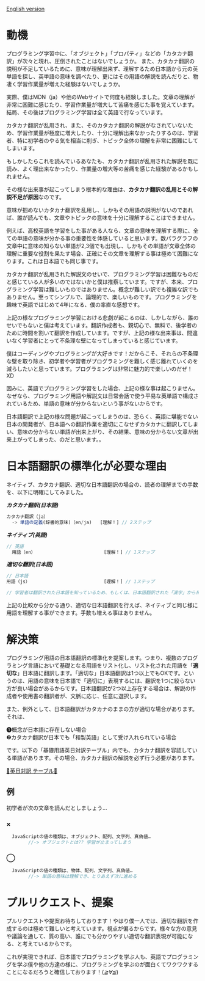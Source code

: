 <a href="https://github.com/azmok/TSPJ-Translation-Standard-for-Programming-in-Japan-/blob/master/README.md">English version</a>

# 動機

プログラミング学習中に、「オブジェクト」「プロパティ」などの「カタカナ翻訳」が次々と現れ、圧倒されたことはないでしょうか。 また、カタカナ翻訳の説明が不足しているために、意味が理解出来ず、理解するため日本語から元の英単語を探し、英単語の意味を調べたり、更にはその用語の解説を読んだりと、物凄く学習作業量が増えた経験はないでしょうか。

実際、僕はMDN（ja）や他のWebサイトで何度も経験しました。文章の理解が非常に困難に感じたり、学習作業量が増大して苦痛を感じた事を覚えています。結局、その後はプログラミング学習は全て英語で行なっています。


カタカナ翻訳が乱用され、また、そのカタカナ翻訳の解説がなされていないため、学習作業量が極度に増大したり、十分に理解出来なかったりするのは、学習者、特に初学者のやる気を相当に削ぎ、トピック全体の理解を非常に困難にしてしまいます。

もしかしたらこれを読んでいるあなたも、カタカナ翻訳が乱用された解説を既に読み、よく理出来なかったり、作業量の増大等の苦痛を感じた経験があるかもしれません。


その様な出来事が起こってしまう根本的な理由は、<b>カタカナ翻訳の乱用とその解説不足が原因</b>なのです。

意味が掴めないカタカナ翻訳を乱用し、しかもその用語の説明がないのであれば、誰が読んでも、文章やトピックの意味を十分に理解することはできません。

例えば、高校英語を学習をした事がある人なら、文章の意味を理解する際に、全ての単語の意味が分かる事の重要性を体感していると思います。数パラグラフの文章中に意味の知らない単語が2,3個でも出現し、しかもその単語が文章全体の理解に重要な役割を果たす場合、正確にその文章を理解する事は極めて困難になります。これは日本語でも同じ事です。


カタカナ翻訳が乱用された解説文のせいで、プログラミング学習は困難なものだと感じている人が多いのではないかと僕は推察しています。ですが、本来、プログラミング学習は難しいものではありません。概念が難しい訳でも複雑な訳でもありません。至ってシンプルで、論理的で、楽しいものです。プログラミングを趣味で英語ではじめて4年になる、僕の率直な感想です。


上記の様なプログラミング学習における悲劇が起こるのは、しかしながら、誰のせいでもないと僕は考えています。翻訳作成者も、親切心で、無料で、後学者のために時間を割いて翻訳を作成しています。ですが、上記の様な出来事は、間違いなく学習者にとって不条理な壁になってしまっていると感じています。


僕はコーディングやプログラミングが大好きです！だからこそ、それらの不条理な壁を取り除き、初学者や学習者がプログラミングを難しく感じ離れていくのを減らしたいと思っています。プログラミングは非常に魅力的で楽しいのだぜ！XD


因みに、英語でプログラミング学習をした場合、上記の様な事は起こりません。なぜなら、プログラミング用語や解説文は日常会話で使う平易な英単語で構成されているため、単語の意味が分からないという事がないからです。

日本語翻訳で上記の様な問題が起こってしまうのは、恐らく、英語に堪能でない日本の開発者が、日本語への翻訳作業を適切にこなせずカタカナに翻訳してしまい、意味の分からない単語が出来上がり、その結果、意味の分からない文章が出来上がってしまった、のだと思います。。


# 日本語翻訳の標準化が必要な理由
ネイティブ、カタカナ翻訳、適切な日本語翻訳の場合の、読者の理解までの手数を、以下に明確にしてみました。


***カタカナ翻訳(日本語)***
```js
カタカナ翻訳（ja）
  -> 単語の定義(辞書的意味)（en/ja)   [理解！] // 2ステップ
```

***ネイティブ(英語)***

```js
// 英語
  用語（en）                         [理解！] // 1ステップ
```

***適切な翻訳(日本語)***
```js
// 日本語
用語（js）                           [理解！] // 1ステップ

// 学習者は翻訳された日本語を知っているため、もしくは、日本語翻訳された「漢字」から用語の意味を推測出来るため、ネイティブのように用語を理解することができる
```


上記の比較から分かる通り、適切な日本語翻訳を行えば、ネイティブと同じ様に用語を理解する事ができます。手数も増える事はありません。


# 解決策
プログラミング用語の日本語翻訳の標準化を提案します。つまり、複数のプログラミング言語において基礎となる用語をリスト化し、リスト化された用語を「<b>適切な</b>」日本語に翻訳します。「適切な」日本語翻訳は1つ以上でもOKです。というのは、用語の意味を日本語で「適切に」表現するには、翻訳を1つに絞らない方が良い場合があるからです。日本語翻訳が2つ以上存在する場合は、解説の作成者や使用書の翻訳者が、文脈に応じ、任意に選択します。

また、例外として、日本語翻訳がカタカナのままの方が適切な場合があります。それは、

❶概念が日本語に存在しない場合  
❷カタカナ翻訳が日本でも「和製英語」として受け入れられている場合

です。以下の「基礎用語英日対訳テーブル」内でも、カタカナ翻訳を容認している単語があります。その場合、カタカナ翻訳の解説を必ず行う必要があります。


<a href='https://github.com/azmok/TSPJ-Translation-Standard-for-Programming-in-Japan-/blob/master/terms_en_ja.md' target ='_blank'>🚀英日対訳 テーブル🚀</a>


## 例
  初学者が次の文章を読んだとしましょう...

### ×
```js
  JavaScriptの値の種類は、オブジェクト、配列、文字列、真偽値…
        //-> オブジェクトとは?? 学習が止まってしまう
```

### ◯
```js
  JavaScriptの値の種類は、物体、配列、文字列、真偽値…
        //-> 単語の意味は理解でき、とりあえず次に進める
```



# プルリクエスト、提案
プルリクエストや提案お待ちしております！やはり僕一人では、適切な翻訳を作成するのは極めて難しいと考えています。視点が偏るからです。様々な方の意見や議論を通して、質の高い、誰にでも分かりやすい適切な翻訳表現が可能になる、と考えているからです。

これが実現できれば、日本語でプログラミングを学ぶ人も、英語でプログラミングを学ぶ僕や他の方達の様に、プログラミングを学ぶのが面白くてワクワクすることになるだろうと確信しております！(*≧∀≦*)
